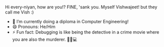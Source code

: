 Hi every-niyan, how are you!? FINE, 'sank you. Myself Vishwajeet! but they call me Vish :)

<!--
**VishwajeetJha/VishwajeetJha** is a ✨ _special_ ✨ repository because its `README.md` (this file) appears on your GitHub profile.

Here are some ideas to get you started:

- 🔭 I’m currently working on ...
- 👯 I’m looking to collaborate on ...
- 🤔 I’m looking for help with ...
- 💬 Ask me about ...
- 📫 How to reach me: ...

-->
- 🌱 I’m currently doing a diploma in Computer Engineering!
- 😄 Pronouns: He/Him
- ⚡ Fun fact: Debugging is like being the detective in a crime movie where you are also the murderer. 🕵️‍♂️💻
